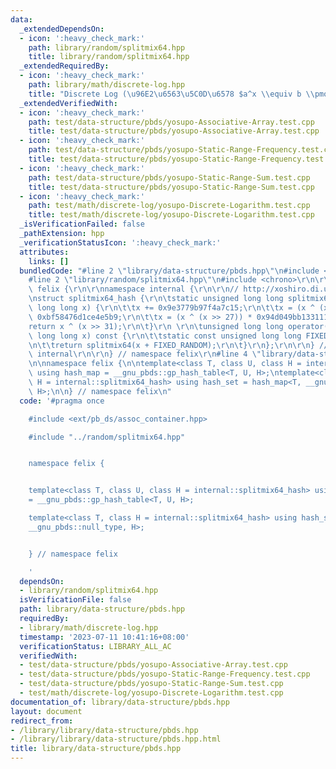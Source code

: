 ```yaml
---
data:
  _extendedDependsOn:
  - icon: ':heavy_check_mark:'
    path: library/random/splitmix64.hpp
    title: library/random/splitmix64.hpp
  _extendedRequiredBy:
  - icon: ':heavy_check_mark:'
    path: library/math/discrete-log.hpp
    title: "Discrete Log (\u96E2\u6563\u5C0D\u6578 $a^x \\equiv b \\pmod m$)"
  _extendedVerifiedWith:
  - icon: ':heavy_check_mark:'
    path: test/data-structure/pbds/yosupo-Associative-Array.test.cpp
    title: test/data-structure/pbds/yosupo-Associative-Array.test.cpp
  - icon: ':heavy_check_mark:'
    path: test/data-structure/pbds/yosupo-Static-Range-Frequency.test.cpp
    title: test/data-structure/pbds/yosupo-Static-Range-Frequency.test.cpp
  - icon: ':heavy_check_mark:'
    path: test/data-structure/pbds/yosupo-Static-Range-Sum.test.cpp
    title: test/data-structure/pbds/yosupo-Static-Range-Sum.test.cpp
  - icon: ':heavy_check_mark:'
    path: test/math/discrete-log/yosupo-Discrete-Logarithm.test.cpp
    title: test/math/discrete-log/yosupo-Discrete-Logarithm.test.cpp
  _isVerificationFailed: false
  _pathExtension: hpp
  _verificationStatusIcon: ':heavy_check_mark:'
  attributes:
    links: []
  bundledCode: "#line 2 \"library/data-structure/pbds.hpp\"\n#include <ext/pb_ds/assoc_container.hpp>\n\
    #line 2 \"library/random/splitmix64.hpp\"\n#include <chrono>\r\n\r\nnamespace\
    \ felix {\r\n\r\nnamespace internal {\r\n\r\n// http://xoshiro.di.unimi.it/splitmix64.c\r\
    \nstruct splitmix64_hash {\r\n\tstatic unsigned long long splitmix64(unsigned\
    \ long long x) {\r\n\t\tx += 0x9e3779b97f4a7c15;\r\n\t\tx = (x ^ (x >> 30)) *\
    \ 0xbf58476d1ce4e5b9;\r\n\t\tx = (x ^ (x >> 27)) * 0x94d049bb133111eb;\r\n\t\t\
    return x ^ (x >> 31);\r\n\t}\r\n \r\n\tunsigned long long operator()(unsigned\
    \ long long x) const {\r\n\t\tstatic const unsigned long long FIXED_RANDOM = std::chrono::steady_clock::now().time_since_epoch().count();\r\
    \n\t\treturn splitmix64(x + FIXED_RANDOM);\r\n\t}\r\n};\r\n\r\n} // namespace\
    \ internal\r\n\r\n} // namespace felix\r\n#line 4 \"library/data-structure/pbds.hpp\"\
    \n\nnamespace felix {\n\ntemplate<class T, class U, class H = internal::splitmix64_hash>\
    \ using hash_map = __gnu_pbds::gp_hash_table<T, U, H>;\ntemplate<class T, class\
    \ H = internal::splitmix64_hash> using hash_set = hash_map<T, __gnu_pbds::null_type,\
    \ H>;\n\n} // namespace felix\n"
  code: '#pragma once

    #include <ext/pb_ds/assoc_container.hpp>

    #include "../random/splitmix64.hpp"


    namespace felix {


    template<class T, class U, class H = internal::splitmix64_hash> using hash_map
    = __gnu_pbds::gp_hash_table<T, U, H>;

    template<class T, class H = internal::splitmix64_hash> using hash_set = hash_map<T,
    __gnu_pbds::null_type, H>;


    } // namespace felix

    '
  dependsOn:
  - library/random/splitmix64.hpp
  isVerificationFile: false
  path: library/data-structure/pbds.hpp
  requiredBy:
  - library/math/discrete-log.hpp
  timestamp: '2023-07-11 10:41:16+08:00'
  verificationStatus: LIBRARY_ALL_AC
  verifiedWith:
  - test/data-structure/pbds/yosupo-Associative-Array.test.cpp
  - test/data-structure/pbds/yosupo-Static-Range-Frequency.test.cpp
  - test/data-structure/pbds/yosupo-Static-Range-Sum.test.cpp
  - test/math/discrete-log/yosupo-Discrete-Logarithm.test.cpp
documentation_of: library/data-structure/pbds.hpp
layout: document
redirect_from:
- /library/library/data-structure/pbds.hpp
- /library/library/data-structure/pbds.hpp.html
title: library/data-structure/pbds.hpp
---
```

